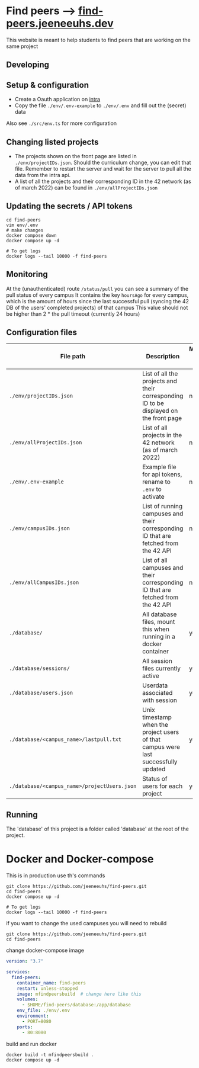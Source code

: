 # Find peers --> [find-peers.jeeneeuhs.dev](https://find-peers.jeeneeuhs.dev)

This website is meant to help students to find peers that are working on the same project

## Developing
## Setup & configuration
- Create a Oauth application on [intra](https://profile.intra.42.fr/oauth/applications)
- Copy the file `./env/.env-example` to `./env/.env` and fill out the (secret) data

Also see `./src/env.ts` for more configuration

## Changing listed projects
- The projects shown on the front page are listed in `./env/projectIDs.json`. Should the curriculum change, you can edit that file. Remember to restart the server and wait for the server to pull all the data from the intra api.
- A list of all the projects and their corresponding ID in the 42 network (as of march 2022) can be found in `./env/allProjectIDs.json`

## Updating the secrets / API tokens
```shell
cd find-peers
vim env/.env
# make changes
docker compose down
docker compose up -d

# To get logs
docker logs --tail 10000 -f find-peers
```

## Monitoring
At the (unauthenticated) route `/status/pull` you can see a summary of the pull status of every campus
It contains the key `hoursAgo` for every campus, which is the amount of hours since the last successful pull (syncing the 42 DB of the users' completed projects) of that campus
This value should not be higher than 2 * the pull timeout (currently 24 hours)

## Configuration files
| File path                                    | Description                                                                           | Managed by server |
|----------------------------------------------|---------------------------------------------------------------------------------------|-------------------|
| `./env/projectIDs.json`                      | List of all the projects and their corresponding ID to be displayed on the front page | no                |
| `./env/allProjectIDs.json`                   | List of all projects in the 42 network (as of march 2022)                             | no                |
| `./env/.env-example`                         | Example file for api tokens, rename to `.env` to activate                             | no                |
| `./env/campusIDs.json`                       | List of running campuses and their corresponding ID that are fetched from the 42 API  | no                |
| `./env/allCampusIDs.json`                    | List of all campuses and their corresponding ID that are fetched from the 42 API      | no                |
| `./database/`                                | All database files, mount this when running in a docker container                     | yes               |
| `./database/sessions/`                       | All session files currently active                                                    | yes               |
| `./database/users.json`                      | Userdata associated with session                                                      | yes               |
| `./database/<campus_name>/lastpull.txt`      | Unix timestamp when the project users of that campus were last successfully updated   | yes               |
| `./database/<campus_name>/projectUsers.json` | Status of users for each project                                                      | yes               |

## Running
The 'database' of this project is a folder called 'database' at the root of the project.

# Docker and Docker-compose
This is in production use th's commands
```shell
git clone https://github.com/jeeneeuhs/find-peers.git
cd find-peers
docker compose up -d

# To get logs
docker logs --tail 10000 -f find-peers
```
if you want to change the used campuses you will need to rebuild
```shell
git clone https://github.com/jeeneeuhs/find-peers.git
cd find-peers
```
change docker-compose image
```yaml
version: "3.7"

services:
  find-peers:
    container_name: find-peers
    restart: unless-stopped
    image: mfindpeersbuild  # change here like this
    volumes:
      - $HOME/find-peers/database:/app/database
    env_file: ./env/.env
    environment:
      - PORT=8080
    ports:
      - 80:8080

```
build and run docker
```shell
docker build -t mfindpeersbuild .
docker compose up -d
```